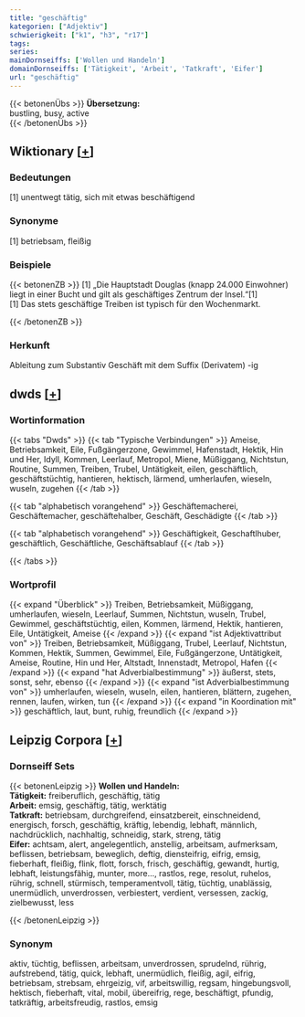 ```yaml
---
title: "geschäftig"
kategorien: ["Adjektiv"]
schwierigkeit: ["k1", "h3", "r17"]
tags:
series:
mainDornseiffs: ['Wollen und Handeln']
domainDornseiffs: ['Tätigkeit', 'Arbeit', 'Tatkraft', 'Eifer']
url: "geschäftig"
---
```


{{< betonenÜbs >}}
**Übersetzung:**  
bustling, busy, active  
{{< /betonenÜbs >}}

## Wiktionary [[+](https://de.wiktionary.org/wiki/geschäftig)]

### Bedeutungen
[1] unentwegt tätig, sich mit etwas beschäftigend  

### Synonyme
[1] betriebsam, fleißig  

### Beispiele
{{< betonenZB >}}
[1] „Die Hauptstadt Douglas (knapp 24.000 Einwohner) liegt in einer Bucht und gilt als geschäftiges Zentrum der Insel.“[1]  
[1] Das stets geschäftige Treiben ist typisch für den Wochenmarkt.  

{{< /betonenZB >}}
### Herkunft
Ableitung zum Substantiv Geschäft mit dem Suffix (Derivatem) -ig  



## dwds [[+](https://www.dwds.de/wb/geschäftig)]

### Wortinformation
{{< tabs "Dwds" >}}
{{< tab "Typische Verbindungen" >}}
Ameise, Betriebsamkeit, Eile, Fußgängerzone, Gewimmel, Hafenstadt, Hektik, Hin und Her, Idyll, Kommen, Leerlauf, Metropol, Miene, Müßiggang, Nichtstun, Routine, Summen, Treiben, Trubel, Untätigkeit, eilen, geschäftlich, geschäftstüchtig, hantieren, hektisch, lärmend, umherlaufen, wieseln, wuseln, zugehen
{{< /tab >}}

{{< tab "alphabetisch vorangehend" >}}
Geschäftemacherei, Geschäftemacher, geschäftehalber, Geschäft, Geschädigte
{{< /tab >}}

{{< tab "alphabetisch vorangehend" >}}
Geschäftigkeit, Geschaftlhuber, geschäftlich, Geschäftliche, Geschäftsablauf
{{< /tab >}}

{{< /tabs >}}

### Wortprofil
{{< expand "Überblick" >}} Treiben, Betriebsamkeit, Müßiggang, umherlaufen, wieseln, Leerlauf, Summen, Nichtstun, wuseln, Trubel, Gewimmel, geschäftstüchtig, eilen, Kommen, lärmend, Hektik, hantieren, Eile, Untätigkeit, Ameise {{< /expand >}}
{{< expand "ist Adjektivattribut von" >}} Treiben, Betriebsamkeit, Müßiggang, Trubel, Leerlauf, Nichtstun, Kommen, Hektik, Summen, Gewimmel, Eile, Fußgängerzone, Untätigkeit, Ameise, Routine, Hin und Her, Altstadt, Innenstadt, Metropol, Hafen {{< /expand >}}
{{< expand "hat Adverbialbestimmung" >}} äußerst, stets, sonst, sehr, ebenso {{< /expand >}}
{{< expand "ist Adverbialbestimmung von" >}} umherlaufen, wieseln, wuseln, eilen, hantieren, blättern, zugehen, rennen, laufen, wirken, tun {{< /expand >}}
{{< expand "in Koordination mit" >}} geschäftlich, laut, bunt, ruhig, freundlich {{< /expand >}}

## Leipzig Corpora [[+](https://corpora.uni-leipzig.de/en/res?word=geschäftig&corpusId=deu_newscrawl-public_2018)]

### Dornseiff Sets
{{< betonenLeipzig >}}
**Wollen und Handeln:**  
**Tätigkeit:** freiberuflich, geschäftig, tätig  
**Arbeit:** emsig, geschäftig, tätig, werktätig  
**Tatkraft:** betriebsam, durchgreifend, einsatzbereit, einschneidend, energisch, forsch, geschäftig, kräftig, lebendig, lebhaft, männlich, nachdrücklich, nachhaltig, schneidig, stark, streng, tätig  
**Eifer:** achtsam, alert, angelegentlich, anstellig, arbeitsam, aufmerksam, beflissen, betriebsam, beweglich, deftig, diensteifrig, eifrig, emsig, fieberhaft, fleißig, flink, flott, forsch, frisch, geschäftig, gewandt, hurtig, lebhaft, leistungsfähig, munter, more..., rastlos, rege, resolut, ruhelos, rührig, schnell, stürmisch, temperamentvoll, tätig, tüchtig, unablässig, unermüdlich, unverdrossen, verbiestert, verdient, versessen, zackig, zielbewusst, less  

{{< /betonenLeipzig >}}

### Synonym
aktiv, tüchtig, beflissen, arbeitsam, unverdrossen, sprudelnd, rührig, aufstrebend, tätig, quick, lebhaft, unermüdlich, fleißig, agil, eifrig, betriebsam, strebsam, ehrgeizig, vif, arbeitswillig, regsam, hingebungsvoll, hektisch, fieberhaft, vital, mobil, übereifrig, rege, beschäftigt, pfundig, tatkräftig, arbeitsfreudig, rastlos, emsig

